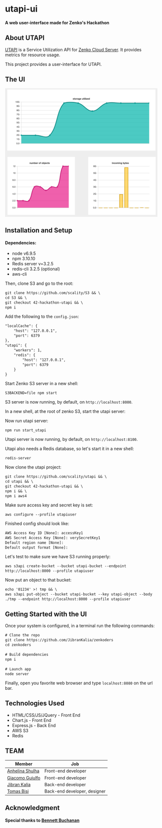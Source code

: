 # utapi-ui
#### A web user-interface made for Zenko's Hackathon

## About UTAPI

[UTAPI](https://github.com/scality/utapi) is a Service Utilization API for [Zenko Cloud Server](https://github.com/scality/S3). It provides metrics for resource usage.

This project provides a user-interface for UTAPI.

## The UI

![42 Logo](resources/zenko-charts.png)

## Installation and Setup

#### Dependencies:

* node v6.9.5
* npm 3.10.10
* Redis server v=3.2.5
* redis-cli 3.2.5 (optional)
* aws-cli

Then, clone S3 and go to the root:

```
git clone https://github.com/scality/S3 && \
cd S3 && \
git checkout 42-hackathon-utapi && \
npm i
```

Add the following to the `config.json`:

```
"localCache": {
    "host": "127.0.0.1",
    "port": 6379
},
"utapi": {
    "workers": 1,
    "redis": {
        "host": "127.0.0.1",
        "port": 6379
    }
}
```

Start Zenko S3 server in a new shell:

```
S3BACKEND=file npm start
```

S3 server is now running, by default, on `http://localhost:8000`.

In a new shell, at the root of zenko S3, start the utapi server:

Now run utapi server:

```
npm run start_utapi
```

Utapi server is now running, by default, on `http://localhost:8100`.

Utapi also needs a Redis database, so let's start it in a new shell:

```
redis-server
```

Now clone the utapi project:

```
git clone https://github.com/scality/utapi && \
cd utapi && \
git checkout 42-hackathon-utapi && \
npm i && \
npm i aws4
```

Make sure access key and secret key is set:

```
aws configure --profile utapiuser
```

Finished config should look like:

```
AWS Access Key ID [None]: accessKey1
AWS Secret Access Key [None]: verySecretKey1
Default region name [None]:
Default output format [None]:
```

Let's test to make sure we have S3 running properly:

```
aws s3api create-bucket --bucket utapi-bucket --endpoint http://localhost:8000 --profile utapiuser
```

Now put an object to that bucket:

```
echo '01234' >! tmp && \
aws s3api put-object --bucket utapi-bucket --key utapi-object --body ./tmp --endpoint http://localhost:8000 --profile utapiuser
```

## Getting Started with the UI

Once your system is configured, in a terminal run the following commands:

```
# Clone the repo
git clone https://github.com/JibranKalia/zenkoders
cd zenkoders

# Build dependencies
npm i

# Launch app
node server
```

Finally, open you favorite web browser and type ```localhost:8080```
on the url bar.

## Technologies Used

* HTML/CSS/JS/JQuery - Front End
* Chart.js - Front End
* Express.js - Back End
* AWS S3
* Redis

## TEAM
Member | Job
------------ | -------------
[Anhelina Shulha](https://github.com/angieshu) | Front-end developer
[Giacomo Guiulfo](https://github.com/giacomoguiulfo) | Front-end developer
[Jibran Kalia](https://github.com/JibranKalia) | Back-end developer
[Tomas Bisi](https://github.com/tomasbisi) | Back-end developer, designer

## Acknowledgment
#### Special thanks to [Bennett Buchanan](https://github.com/bennettbuchanan)

[Anhelina Shulha]: (https://github.com/angieshu)
[Giacomo Guiulfo]: (https://github.com/giacomoguiulfo)
[Jibran Kalia]: (https://github.com/JibranKalia)
[Tomas Bisi]: (https://github.com/tomasbisi)
